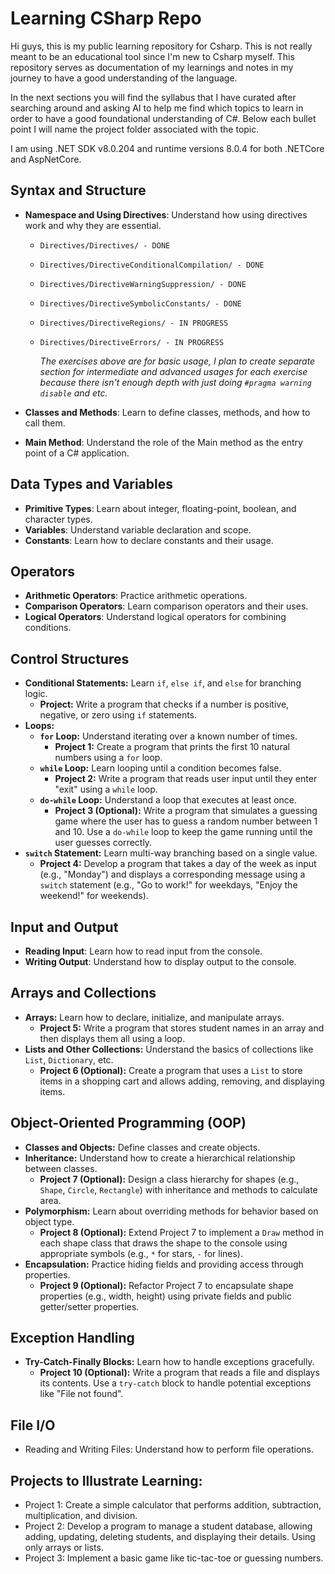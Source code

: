 # Learning CSharp Repo

Hi guys, this is my public learning repository for Csharp. This is not really meant to be an educational tool since I'm new to Csharp myself. This repository serves as documentation of my learnings and notes in my journey to have a good understanding of the language.

In the next sections you will find the syllabus that I have curated after searching around and asking AI to help me find which topics to learn in order to have a good foundational understanding of C#. Below each bullet point I will name the project folder associated with the topic.

I am using .NET SDK v8.0.204 and runtime versions 8.0.4 for both .NETCore and AspNetCore.

## Syntax and Structure

- **Namespace and Using Directives**: Understand how using directives work and why they are essential.
    - `Directives/Directives/ - DONE`
    - `Directives/DirectiveConditionalCompilation/ - DONE`
    - `Directives/DirectiveWarningSuppression/ - DONE`
    - `Directives/DirectiveSymbolicConstants/ - DONE`
    - `Directives/DirectiveRegions/ - IN PROGRESS`
    - `Directives/DirectiveErrors/ - IN PROGRESS`

        _The exercises above are for basic usage, I plan to create separate section for intermediate and advanced usages for each exercise because there isn't enough depth with just doing `#pragma warning disable` and etc._

- **Classes and Methods**: Learn to define classes, methods, and how to call them.
- **Main Method**: Understand the role of the Main method as the entry point of a C# application.

## Data Types and Variables

- **Primitive Types**: Learn about integer, floating-point, boolean, and character types.
- **Variables**: Understand variable declaration and scope.
- **Constants**: Learn how to declare constants and their usage.

## Operators

- **Arithmetic Operators**: Practice arithmetic operations.
- **Comparison Operators**: Learn comparison operators and their uses.
- **Logical Operators**: Understand logical operators for combining conditions.

## Control Structures

- **Conditional Statements:** Learn `if`, `else if`, and `else` for branching logic.
    - **Project:** Write a program that checks if a number is positive, negative, or zero using `if` statements.
- **Loops:**
    - **`for` Loop:** Understand iterating over a known number of times.
        - **Project 1:** Create a program that prints the first 10 natural numbers using a `for` loop.
    - **`while` Loop:** Learn looping until a condition becomes false.
        - **Project 2:** Write a program that reads user input until they enter "exit" using a `while` loop.
    - **`do-while` Loop:** Understand a loop that executes at least once.
        - **Project 3 (Optional):** Write a program that simulates a guessing game where the user has to guess a random number between 1 and 10. Use a `do-while` loop to keep the game running until the user guesses correctly.
- **`switch` Statement:** Learn multi-way branching based on a single value.
    - **Project 4:** Develop a program that takes a day of the week as input (e.g., "Monday") and displays a corresponding message using a `switch` statement (e.g., "Go to work!" for weekdays, "Enjoy the weekend!" for weekends).

## Input and Output

- **Reading Input**: Learn how to read input from the console.
- **Writing Output**: Understand how to display output to the console.

## Arrays and Collections

- **Arrays:** Learn how to declare, initialize, and manipulate arrays.
    - **Project 5:** Write a program that stores student names in an array and then displays them all using a loop.
- **Lists and Other Collections:** Understand the basics of collections like `List`, `Dictionary`, etc.
    - **Project 6 (Optional):** Create a program that uses a `List` to store items in a shopping cart and allows adding, removing, and displaying items.
## Object-Oriented Programming (OOP)

- **Classes and Objects:** Define classes and create objects.
- **Inheritance:** Understand how to create a hierarchical relationship between classes.
    - **Project 7 (Optional):** Design a class hierarchy for shapes (e.g., `Shape`, `Circle`, `Rectangle`) with inheritance and methods to calculate area.
- **Polymorphism:** Learn about overriding methods for behavior based on object type.
    - **Project 8 (Optional):** Extend Project 7 to implement a `Draw` method in each shape class that draws the shape to the console using appropriate symbols (e.g., `*` for stars, `-` for lines).
- **Encapsulation:** Practice hiding fields and providing access through properties.
    - **Project 9 (Optional):** Refactor Project 7 to encapsulate shape properties (e.g., width, height) using private fields and public getter/setter properties.

## Exception Handling

- **Try-Catch-Finally Blocks:** Learn how to handle exceptions gracefully.
	- **Project 10 (Optional):** Write a program that reads a file and displays its contents. Use a `try-catch` block to handle potential exceptions like "File not found".

## File I/O

- Reading and Writing Files: Understand how to perform file operations.

## Projects to Illustrate Learning:

- Project 1: Create a simple calculator that performs addition, subtraction, multiplication, and division.
- Project 2: Develop a program to manage a student database, allowing adding, updating, deleting students, and displaying their details. Using only arrays or lists.
- Project 3: Implement a basic game like tic-tac-toe or guessing numbers.
